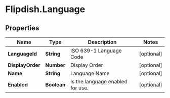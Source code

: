 # Flipdish.Language

## Properties

Name | Type | Description | Notes
------------ | ------------- | ------------- | -------------
**LanguageId** | **String** | ISO 639-1 Language Code | [optional] 
**DisplayOrder** | **Number** | Display Order | [optional] 
**Name** | **String** | Language Name | [optional] 
**Enabled** | **Boolean** | Is the language enabled for use. | [optional] 


